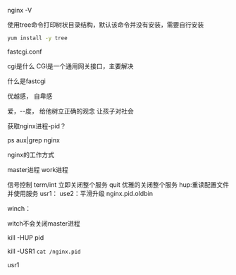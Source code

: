 

nginx -V


使用tree命令打印树状目录结构，默认该命令并没有安装，需要自行安装
```bash
yum install -y tree
```




fastcgi.conf





cgi是什么
CGI是一个通用网关接口，主要解决




什么是fastcgi







优越感，
自卑感



爱，--度，
给他树立正确的观念
让孩子对社会



获取nginx进程-pid？

ps aux|grep nginx

nginx的工作方式

master进程
work进程



信号控制
term/int 立即关闭整个服务
quit 优雅的关闭整个服务
hup:重读配置文件并使用服务
usr1：
use2：平滑升级
nginx.pid.oldbin



winch：

witch不会关闭master进程



kill -HUP pid

kill -USR1 `cat /nginx.pid`

usr1




